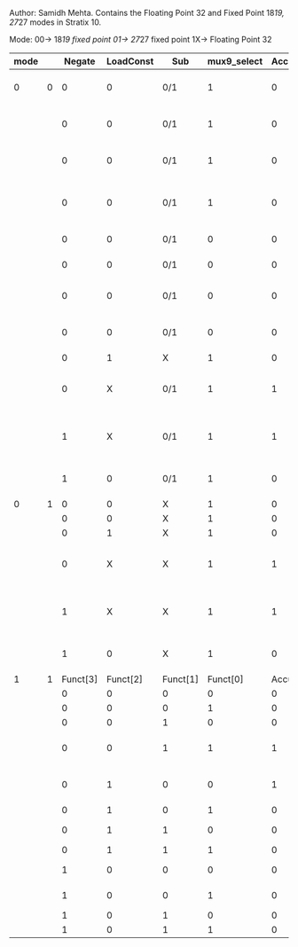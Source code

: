 Author: Samidh Mehta.
Contains the Floating Point 32 and Fixed Point 18*19, 27*27 modes in Stratix 10.

Mode: 
00-> 18*19 fixed point
01-> 27*27 fixed point
1X-> Floating Point 32


| mode |   | Negate   | LoadConst | Sub      | mux9_select | Accumulate  | internal_coeffa | internal_coeffb | resulta                               | resultb          | chainout |
|------|---|----------|-----------|----------|-------------|-------------|-----------------|-----------------|---------------------------------------|------------------|----------|
| 0    | 0 | 0        | 0         | 0/1      | 1           | 0           | 0               | 0               | (ay+az) * ax +/- (by+bz) * bx         | 0                | resulta  |
|      |   | 0        | 0         | 0/1      | 1           | 0           | 1               | 0               | (ay+az) * coeffa +/- (by+bz) * bx     | 0                | resulta  |
|      |   | 0        | 0         | 0/1      | 1           | 0           | 0               | 1               | (ay+az) * ax +/- (by+bz) * coeffb     | 0                | resulta  |
|      |   | 0        | 0         | 0/1      | 1           | 0           | 1               | 1               | (ay+az) * coeffa +/- (by+bz) * coeffb | 0                | resulta  |
|      |   | 0        | 0         | 0/1      | 0           | 0           | 0               | 0               | ay+az) * ax                           |  (by+bz) * bx    | resulta  |
|      |   | 0        | 0         | 0/1      | 0           | 0           | 1               | 0               | (ay+az) * coeffa                      |  (by+bz) * bx    | resulta  |
|      |   | 0        | 0         | 0/1      | 0           | 0           | 0               | 1               | ay+az) * ax                           | (by+bz) * coeffb | resulta  |
|      |   | 0        | 0         | 0/1      | 0           | 0           | 1               | 1               | (ay+az) * coeffa                      | (by+bz) * coeffb | resulta  |
|      |   | 0        | 1         | X        | 1           | 0           | X               | X               | constant                              | 0                | resulta  |
|      |   | 0        | X         | 0/1      | 1           | 1           | 0/1             | 0/1             | current result+ previous result       | 0                | resulta  |
|      |   | 1        | X         | 0/1      | 1           | 1           | 0/1             | 0/1             | ~ current result + previous result    | 0                | resulta  |
|      |   | 1        | 0         | 0/1      | 1           | 0           | 0/1             | 0/1             | ~ current result + chainin            | 0                | resulta  |
| 0    | 1 | 0        | 0         | X        | 1           | 0           | 0               | X               | (ay+az)*ax                            | 0                | resulta  |
|      |   | 0        | 0         | X        | 1           | 0           | 1               | X               | (ay+az)*coeff                         | 0                | resulta  |
|      |   | 0        | 1         | X        | 1           | 0           | X               | X               | constant                              | 0                | resulta  |
|      |   | 0        | X         | X        | 1           | 1           | 0/1             | X               | current result+ previous result       | 0                | resulta  |
|      |   | 1        | X         | X        | 1           | 1           | 0/1             | X               | ~ current result + previous result    | 0                | resulta  |
|      |   | 1        | 0         | X        | 1           | 0           | 0/1             | X               | ~ current result + chainin            | 0                | resulta  |
| 1    | 1 | Funct[3] | Funct[2]  | Funct[1] | Funct[0]    | Accumulate  |                 |                 |                                       |                  |          |
|      |   | 0        | 0         | 0        | 0           | 0           |                 |                 | ay*az                                 | 0                | resulta  |
|      |   | 0        | 0         | 0        | 1           | 0           |                 |                 | Ay + ax                               | 0                | resulta  |
|      |   | 0        | 0         | 1        | 0           | 0           |                 |                 | Ay – ax                               | 0                | resulta  |
|      |   | 0        | 0         | 1        | 1           | 1           |                 |                 | ay * az + previous value              | 0                | resulta  |
|      |   | 0        | 1         | 0        | 0           | 1           |                 |                 | ay * az - previous value              | 0                | resulta  |
|      |   | 0        | 1         | 0        | 1           | 0           |                 |                 | (ay*az) + ax                          | 0                | resulta  |
|      |   | 0        | 1         | 1        | 0           | 0           |                 |                 | (ay*az) + chainin                     | 0                | resulta  |
|      |   | 0        | 1         | 1        | 1           | 0           |                 |                 | ay*az                                 | 0                | ax       |
|      |   | 1        | 0         | 0        | 0           | 0           |                 |                 | (ay*az) + chainin                     | 0                | ax       |
|      |   | 1        | 0         | 0        | 1           | 0           |                 |                 | (ay*az) -  chainin                    | 0                | ax       |
|      |   | 1        | 0         | 1        | 0           | 0           |                 |                 | ax                                    | 0                | resulta  |
|      |   | 1        | 0         | 1        | 1           | 0           |                 |                 | ax + chainin                          | 0                | resulta  |
